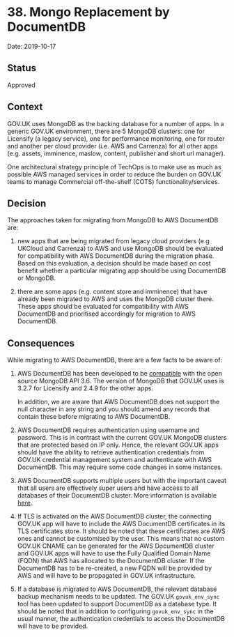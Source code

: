 # 38. Mongo Replacement by DocumentDB

Date: 2019-10-17

## Status

Approved

## Context

GOV.UK uses MongoDB as the backing database for a number of apps. In a generic
GOV.UK environment, there are 5 MongoDB clusters: one for Licensify (a legacy
service), one for performance monitoring, one for router and another per cloud
provider (i.e. AWS and Carrenza) for all other apps (e.g. assets, imminence,
maslow, content, publisher and short url manager).

One architectural strategy principle of TechOps is to make use as much as
possible AWS managed services in order to reduce the burden on GOV.UK teams to
manage Commercial off-the-shelf (COTS) functionality/services.

## Decision

The approaches taken for migrating from MongoDB to AWS DocumentDB are:

1. new apps that are being migrated from legacy cloud providers (e.g UKCloud and
   Carrenza) to AWS and use MongoDB should be evaluated for compatibility with
   AWS DocumentDB during the migration phase. Based on this evaluation, a
   decision should be made based on cost benefit whether a particular migrating
   app should be using DocumentDB or MongoDB.

2. there are some apps (e.g. content store and imminence) that have already been
   migrated to AWS and uses the MongoDB cluster there. These apps should be
   evaluated for compatibility with AWS DocumentDB and prioritised accordingly
   for migration to AWS DocumentDB.

## Consequences

While migrating to AWS DocumentDB, there are a few facts to be aware of:

1. AWS DocumentDB has been developed to be [compatible](https://docs.aws.amazon.com/documentdb/latest/developerguide/mongo-apis.html)
   with the open source MongoDB API 3.6. The version of MongoDB that GOV.UK uses
   is 3.2.7 for Licensify and 2.4.9 for the other apps.

   In addition, we are aware that AWS DocumentDB does not support the null
   character in any string and you should amend any records that contain
   these before migrating to AWS DocumentDB.

2. AWS DocumentDB requires authentication using username and password. This is
   in contrast with the current GOV.UK MongoDB clusters that are protected based
   on IP only. Hence, the relevant GOV.UK apps should have the ability to
   retrieve authentication credentials from GOV.UK credential management system
   and authenticate with AWS DocumentDB. This may require some code changes in
   some instances.

3. AWS DocumentDB supports multiple users but with the important caveat that
   all users are effectively super users and have access to all databases of
   their DocumentDB cluster. More information is available
   [here](https://docs.aws.amazon.com/documentdb/latest/developerguide/security.managing-users.html).

4. If TLS is activated on the AWS DocumentDB cluster, the connecting GOV.UK app
   will have to include the AWS DocumentDB certificates in its TLS certificates
   store. It should be noted that these certificates are AWS ones and cannot be
   customised by the user. This means that no custom GOV.UK CNAME can be
   generated for the AWS DocumentDB cluster and GOV.UK apps will have to use the
   Fully Qualified Domain Name (FQDN) that AWS has allocated to the DocumentDB
   cluster. If the DocumentDB has to be re-created, a new FQDN will be provided
   by AWS and will have to be propagated in GOV.UK infrastructure.

5. If a database is migrated to AWS DocumentDB, the relevant database backup
   mechanism needs to be updated. The GOV.UK `govuk_env_sync` tool has been
   updated to support DocumentDB as a database type. It should be noted that in
   addition to configuring `govuk_env_sync` in the usual manner, the
   authentication credentials to access the DocumentDB will have to be provided.
